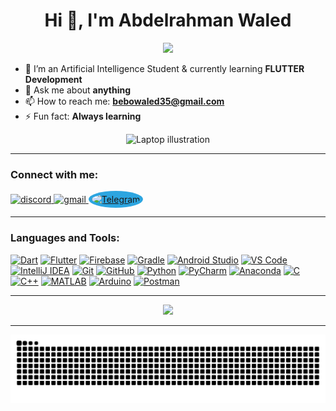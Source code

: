 <h1 align="center">Hi 👋, I'm Abdelrahman Waled</h1> 

<p align='center'> 
  <img src="https://readme-typing-svg.herokuapp.com?color=%2336BCF7&size=25&center=true&vCenter=true&width=433&height=75&lines=Mobile+Applications+Developer;">
</p> 

- 🌱 I’m an Artificial Intelligence Student & currently learning **FLUTTER Development**  
- 💬 Ask me about **anything**  
- 📫 How to reach me: **[bebowaled35@gmail.com](mailto:bebowaled35@gmail.com)**  
- ⚡ Fun fact: **Always learning**  

<p align="center">
  <img src="https://raw.githubusercontent.com/sanjay-kv/sanjay-kv/main/Assets/illustration.png" alt="Laptop illustration" width="400"/>
</p>

---

<h3 align="left">Connect with me:</h3>
<div align="left"> 
  <a href="https://discord.com/channels/@me/" target="_blank" rel="noreferrer"> <img src="https://skillicons.dev/icons?i=discord&theme=dark" width="36" height="36" alt="discord" /> </a> 
  <a href="mailto:bebowaled35@gmail.com" target="_blank" rel="noreferrer"> <img src="https://skillicons.dev/icons?i=gmail&theme=dark" width="36" height="36" alt="gmail" /> </a> 
  <a href="https://t.me/abdowaled20011113" target="_blank" rel="noreferrer"> <img src="https://upload.wikimedia.org/wikipedia/commons/8/82/Telegram_logo.svg" alt="Telegram" width="36" height="36" style="border-radius: 50%; background-color: #2CA5E0; padding: 5px;" /> </a> 
</div>

---

<h3 align="left">Languages and Tools:</h3>
<div align="left"> 
  <a href="https://dart.dev/" target="_blank" rel="noreferrer"><img src="https://skillicons.dev/icons?i=dart&theme=dark" width="36" height="36" alt="Dart" /></a>
  <a href="https://flutter.dev/" target="_blank" rel="noreferrer"><img src="https://skillicons.dev/icons?i=flutter&theme=dark" width="36" height="36" alt="Flutter" /></a>
  <a href="https://firebase.google.com/" target="_blank" rel="noreferrer"><img src="https://skillicons.dev/icons?i=firebase&theme=dark" width="36" height="36" alt="Firebase" /></a>
  <a href="https://gradle.org/" target="_blank" rel="noreferrer"><img src="https://skillicons.dev/icons?i=gradle&theme=dark" width="36" height="36" alt="Gradle" /></a>
  <a href="https://developer.android.com/studio" target="_blank" rel="noreferrer"><img src="https://skillicons.dev/icons?i=androidstudio&theme=dark" width="36" height="36" alt="Android Studio" /></a>
  <a href="https://code.visualstudio.com/" target="_blank" rel="noreferrer"><img src="https://skillicons.dev/icons?i=vscode&theme=dark" width="36" height="36" alt="VS Code" /></a>
  <a href="https://www.jetbrains.com/idea/" target="_blank" rel="noreferrer"><img src="https://skillicons.dev/icons?i=idea&theme=dark" width="36" height="36" alt="IntelliJ IDEA" /></a>
  <a href="https://git-scm.com/" target="_blank" rel="noreferrer"><img src="https://skillicons.dev/icons?i=git&theme=dark" width="36" height="36" alt="Git" /></a>
  <a href="https://github.com/" target="_blank" rel="noreferrer"><img src="https://skillicons.dev/icons?i=github&theme=dark" width="36" height="36" alt="GitHub" /></a>
  <a href="https://www.python.org/" target="_blank" rel="noreferrer"><img src="https://skillicons.dev/icons?i=python&theme=dark" width="36" height="36" alt="Python" /></a>
  <a href="https://www.jetbrains.com/pycharm/" target="_blank" rel="noreferrer"><img src="https://skillicons.dev/icons?i=pycharm&theme=dark" width="36" height="36" alt="PyCharm" /></a>
  <a href="https://www.anaconda.com/" target="_blank" rel="noreferrer"><img src="https://skillicons.dev/icons?i=anaconda&theme=dark" width="36" height="36" alt="Anaconda" /></a>
  <a href="https://www.cprogramming.com/" target="_blank" rel="noreferrer"><img src="https://skillicons.dev/icons?i=c&theme=dark" width="36" height="36" alt="C" /></a>
  <a href="https://isocpp.org/" target="_blank" rel="noreferrer"><img src="https://skillicons.dev/icons?i=cpp&theme=dark" width="36" height="36" alt="C++" /></a>
  <a href="https://www.mathworks.com/products/matlab.html" target="_blank" rel="noreferrer"><img src="https://skillicons.dev/icons?i=matlab&theme=dark" width="36" height="36" alt="MATLAB" /></a>
  <a href="https://www.arduino.cc/" target="_blank" rel="noreferrer"><img src="https://skillicons.dev/icons?i=arduino&theme=dark" width="36" height="36" alt="Arduino" /></a>
  <a href="https://www.postman.com/" target="_blank" rel="noreferrer"><img src="https://skillicons.dev/icons?i=postman&theme=dark" width="36" height="36" alt="Postman" /></a>
</div>

---

<div align="center"> 
  <img src="https://profile-counter.glitch.me/AbdelrahmanWaled/count.svg" /> 
</div> 

---

<picture> 
  <source media="(prefers-color-scheme: dark)" srcset="https://raw.githubusercontent.com/huiishan99/huiishan99/output/github-contribution-grid-snake-dark.svg">
  <source media="(prefers-color-scheme: light)" srcset="https://raw.githubusercontent.com/huiishan99/huiishan99/output/github-contribution-grid-snake.svg">
  <img alt="GitHub contribution grid snake animation" src="https://raw.githubusercontent.com/huiishan99/huiishan99/output/github-contribution-grid-snake.svg"> 
</picture>
